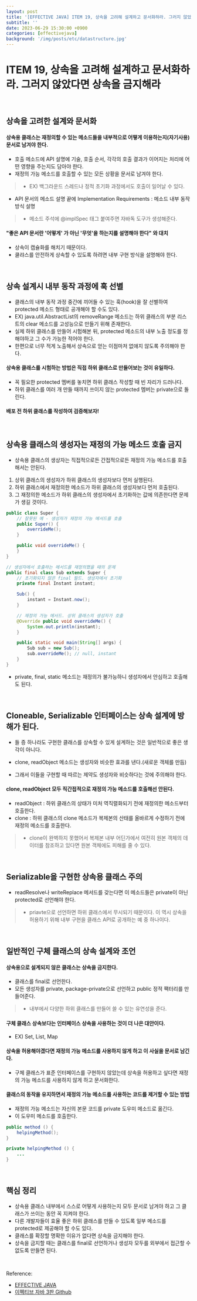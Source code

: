 ```yaml
---
layout: post
title: '[EFFECTIVE JAVA] ITEM 19, 상속을 고려해 설계하고 문서화하라. 그러지 않았다면 상속을 금지해라'
subtitle: ''
date: 2023-06-29 15:30:00 +0900
categories: [effectivejava]
background: '/img/posts/etc/datastructure.jpg'
---
```


# ITEM 19, 상속을 고려해 설계하고 문서화하라. 그러지 않았다면 상속을 금지해라

<br>

## 상속을 고려한 설계와 문서화

#### 상속용 클래스는 재정의할 수 있는 메소드들을 내부적으로 어떻게 이용하는지(자기사용) 문서로 남겨야 한다.
- 호출 메소드에 API 설명에 기술, 호출 순서, 각각의 호출 결과가 이어지는 처리에 어떤 영향을 주는지도 담아야 한다.
- 재정의 가능 메소드를 호출할 수 있는 모든 상황을 문서로 남겨야 한다.
> - EX) 백그라운드 스레드나 정적 초기화 과정에서도 호출이 일어날 수 있다. 

- API 문서의 메소드 설명 끝에 Implementation Requirements : 메소드 내부 동작 방식 설명
> - 메소드 주석에 @implSpec 태그 붙여주면 자바독 도구가 생성해준다. 

#### "좋은 API 문서란 '어떻게' 가 아닌 '무엇'을 하는지를 설명해야 한다" 와 대치
- 상속이 캡슐화를 해치기 때문이다. 
- 쿨랴스를 안전하게 상속할 수 있도록 하려면 내부 구현 방식을 설명해야 한다. 

<br>

## 상속 설계시 내부 동작 과정에 훅 선별
- 클래스의 내부 동작 과정 중간에 끼어들 수 있는 훅(hook)을 잘 선별하여 protected 메소드 형태로 공개해야 할 수도 있다.
- EX) java.util.AbstractList의 removeRange 메소드는 하위 클래스의 부분 리스트의 clear 메소드를 고성능으로 만들기 위해 존재한다.
- 실제 하위 클래스를 만들어 시험해본 뒤, protected 메소드의 내부 노출 정도를 정해야하고 그 수가 가능한 적어야 한다.
- 한편으로 너무 적게 노출해서 상속으로 얻는 이점마저 없애지 않도록 주의해야 한다. 

#### 상속용 클래스를 시험하는 방법은 직접 하위 클래스로 만들어보는 것이 유일하다.
- 꼭 필요한 protected 멤버를 놓치면 하위 클래스 작성할 때 빈 자리가 드러나다.
- 하위 클래스를 여러 개 만들 때까지 쓰이지 않는 protected 멤버는 private으로 돌린다.

#### 배포 전 하위 클래스를 작성하여 검증해보자!

<br>

## 상속용 클래스의 생성자는 재정의 가능 메소드 호출 금지
- 상속용 클래스의 생상자는 직접적으로든 간접적으로든 재정의 가능 메소드를 호출해서는 안된다. 
1. 상위 클래스의 생성자가 하위 클래스의 생성자보다 먼저 실행된다.
2. 하위 클래스에서 재정의한 메소드가 하위 클래스의 생성자보다 먼저 호출된다.
3. 그 재정의한 메소드가 하위 클래스의 생성자에서 초기화하는 값에 의존한다면 문제가 생길 것이다. 

```java
public class Super {
    // 잘못된 예 - 생성자가 재정의 가능 메서드를 호출
    public Super() {
        overrideMe();
    }

    public void overrideMe() {
    }
}
```

```java
// 생성자에서 호출하는 메서드를 재정의했을 때의 문제
public final class Sub extends Super {
    // 초기화되지 않은 final 필드. 생성자에서 초기화
    private final Instant instant;

    Sub() {
        instant = Instant.now();
    }

    // 재정의 가능 메서드. 상위 클래스의 생성자가 호출
    @Override public void overrideMe() {
        System.out.println(instant);
    }

    public static void main(String[] args) {
        Sub sub = new Sub();
        sub.overrideMe(); // null, instant
    }
}
```

- private, final, static 메소드는 재정의가 불가능하니 생성자에서 안심하고 호출해도 된다. 

<br>

## Cloneable, Serializable 인터페이스는 상속 설계에 방해가 된다.
- 들 증 하나라도 구현한 클래스를 상속할 수 있게 설계하는 것은 일반적으로 좋은 생각이 아니다.

- clone, readObject 메소드는 생성자와 비슷한 효과를 낸다.(새로운 객체를 만듬)
- 그래서 이들을 구현할 때 따르는 제약도 생성자와 비슷하다는 것에 주의해야 한다. 

#### clone, readObject 모두 직간접적으로 재정의 가능 메소드를 호출해선 안된다.
- readObject : 하위 클래스의 상태가 미처 역직렬화되기 전에 재정의한 메소드부터 호출한다.
- clone : 하위 클래스의 clone 메소드가 복제본의 산태를 올바르게 수정하기 전에 재정의 메소드를 호출한다.  
> - clone이 완벽하지 못했어서 복제본 내부 어딘가에서 여전히 원본 객체의 데이터를 참조하고 있다면 원본 객체에도 피해를 줄 수 있다.

<br>

## Serializable을 구현한 상속용 클래스 주의 
- readResolve나 writeReplace 메서드를 갖는다면 이 메소드들은 private이 아닌 protected로 선언해야 한다. 
> - priavte으로 선언하면 하위 클래스에서 무시되기 때문이다. 이 역시 상속을 허용하기 위해 내부 구현을 클래스 API로 공개하는 예 중 하나이다. 

<br>

## 일반적인 구체 클래스의 상속 설계와 조언

#### 상속용으로 설계되지 않은 클래스는 상속을 금지한다.
- 클래스를 final로 선언한다.
- 모든 생성자를 private, package-private으로 선언하고 public 정적 팩터리를 만들어준다.
> - 내부에서 다양한 하위 클래스를 만들어 쓸 수 있는 유연성을 준다.

#### 구체 클래스 상속보다는 인터페이스 상속을 사용하는 것이 더 나은 대안이다.
- EX) Set, List, Map

#### 상속을 허용해야겠다면 재정의 가능 메소드를 사용하지 않게 하고 이 사실을 문서로 남긴다.
- 구체 클래스가 표준 인터페이스를 구현하지 않았는데 상속을 허용하고 싶다면 재정의 가능 메소드를 사용하지 않게 하고 문서화한다. 

#### 클래스의 동작을 유지하면서 재정의 가능 메소드를 사용하는 코드를 제거할 수 있는 방법
- 재정의 가능 메소드는 자신의 본문 코드를 private 도우미 메소드로 옮긴다.
- 이 도우미 메소드를 호출한다. 

```java
public method () {
    helpingMethod();
}

private helpingMethod () {
    ...
}
```

<br>

## 핵심 정리
- 상속용 클래스 내부에서 스스로 어떻게 사용하는지 모두 문서로 남겨야 하고 그 클래스가 쓰이는 동안 꼭 지켜야 한다.
- 다른 개발자들이 효율 좋은 하위 클래스를 만들 수 있도록 일부 메소드를 protected로 제공해야 할 수도 있다.
- 클래스를 확장할 명확한 이유가 없다면 상속을 금지해야 한다.
- 상속을 금지할 때는 클래스를 final로 선언하거나 생성자 모두를 외부에서 접근할 수 없도록 만들면 된다. 

<br>

Reference:

- [EFFECTIVE JAVA](https://front.wemakeprice.com/product/121854081?search_keyword=%25EC%259D%25B4%25ED%258E%2599%25ED%258B%25B0%25EB%25B8%258C%2520%25EC%259E%2590%25EB%25B0%2594&_service=5&_no=1)
- [이펙티브 자바 3판 Github](https://github.com/WegraLee/effective-java-3e-source-code)
